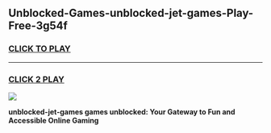 
## Unblocked-Games-unblocked-jet-games-Play-Free-3g54f
<h3>
<a href="https://premium76.site?title=unblocked-jet-games&ref=18A1">CLICK TO PLAY</a></h3>
<hr>

<h3>
<a href="https://premium76.site?title=unblocked-jet-games&ref=18A1">CLICK 2 PLAY</a>
  
</h3>

<a href="https://premium76.site?title=unblocked-jet-games&ref=18A1"><img src="https://clearcache.store/games.png"></a>


**unblocked-jet-games games unblocked: Your Gateway to Fun and Accessible Online Gaming**
